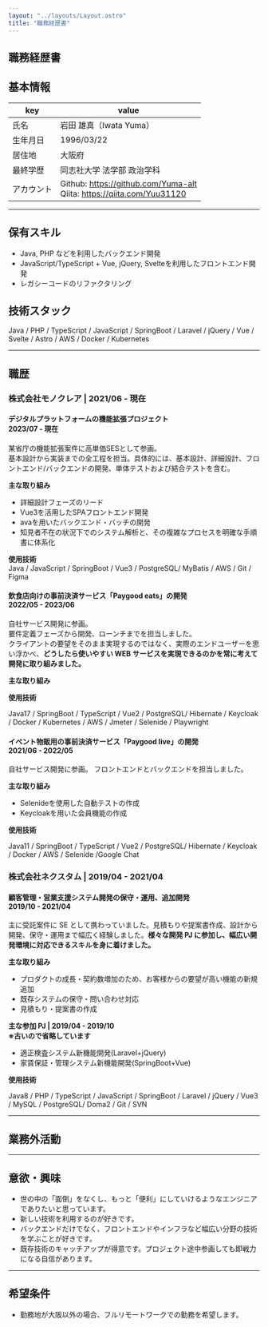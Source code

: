 ```yaml
---
layout: "../layouts/Layout.astro"
title: "職務経歴書"
---
```


<section>

# 職務経歴書

## 基本情報

| key        | value                                                                                                          |
| ---------- | -------------------------------------------------------------------------------------------------------------- |
| 氏名       | 岩田 雄真（Iwata Yuma）                                                                             |
| 生年月日   | 1996/03/22                                                                                                     |
| 居住地     | 大阪府                                                                                                         |
| 最終学歴   | 同志社大学 法学部 政治学科                                                              |
| アカウント | Github: https://github.com/Yuma-alt<br>Qiita: https://qiita.com/Yuu31120 |

---

## 保有スキル

- Java, PHP などを利用したバックエンド開発
- JavaScript/TypeScript + Vue, jQuery, Svelteを利用したフロントエンド開発
- レガシーコードのリファクタリング

## 技術スタック

Java / PHP / TypeScript / JavaScript / SpringBoot / Laravel / jQuery / Vue / Svelte / Astro / AWS / Docker / Kubernetes

</section>

---

<section>

## 職歴

### 株式会社モノクレア | 2021/06 - 現在

#### デジタルプラットフォームの機能拡張プロジェクト</br>2023/07 - 現在

某省庁の機能拡張案件に高単価SESとして参画。</br>
基本設計から実装までの全工程を担当。具体的には、基本設計、詳細設計、フロントエンド/バックエンドの開発、単体テストおよび結合テストを含む。

**主な取り組み**
- 詳細設計フェーズのリード
- Vue3を活用したSPAフロントエンド開発
- avaを用いたバックエンド・バッチの開発
- 知見者不在の状況下でのシステム解析と、その複雑なプロセスを明確な手順書に体系化

**使用技術**  
Java / JavaScript / SpringBoot / Vue3 / PostgreSQL/ MyBatis / AWS / Git / Figma

#### 飲食店向けの事前決済サービス「Paygood eats」の開発</br>2022/05 - 2023/06

自社サービス開発に参画。  
要件定義フェーズから開発、ローンチまでを担当しました。  
クライアントの要望をそのまま実現するのではなく、実際のエンドユーザーを思い浮かべ、**どうしたら使いやすい WEB サービスを実現できるのかを常に考えて開発に取り組みました。**

**主な取り組み**

**使用技術**

Java17 / SpringBoot / TypeScript / Vue2 / PostgreSQL/ Hibernate / Keycloak / Docker / Kubernetes / AWS / Jmeter / Selenide / Playwright

#### イベント物販用の事前決済サービス「Paygood live」の開発</br>2021/06 - 2022/05

自社サービス開発に参画。
フロントエンドとバックエンドを担当しました。

**主な取り組み**
- Selenideを使用した自動テストの作成
- Keycloakを用いた会員機能の作成

**使用技術**

Java11 / SpringBoot / TypeScript / Vue2 / PostgreSQL/ Hibernate / Keycloak / Docker / AWS / Selenide /Google Chat

### 株式会社ネクスタム | 2019/04 - 2021/04

#### 顧客管理・営業支援システム開発の保守・運用、追加開発</br>2019/10 - 2021/04

主に受託案件に SE として携わっていました。見積もりや提案書作成、設計から開発、保守・運用まで幅広く経験しました。**様々な開発 PJ に参加し、幅広い開発環境に対応できるスキルを身に着けました。**

**主な取り組み**
- プロダクトの成長・契約数増加のため、お客様からの要望が高い機能の新規追加
- 既存システムの保守・問い合わせ対応
- 見積もり・提案書の作成

**主な参加 PJ | 2019/04 - 2019/10 </br>※古いので省略しています**

- 適正検査システム新機能開発(Laravel+jQuery)
- 家賃保証・管理システム新機能開発(SpringBoot+Vue)

**使用技術**

Java8 / PHP / TypeScript / JavaScript / SpringBoot / Laravel / jQuery / Vue3 / MySQL / PostgreSQL/ Doma2 / Git / SVN

</section>

---

<section>

## 業務外活動



---

## 意欲・興味

- 世の中の「面倒」をなくし、もっと「便利」にしていけるようなエンジニアでありたいと思っています。
- 新しい技術を利用するのが好きです。
- バックエンドだけでなく、フロントエンドやインフラなど幅広い分野の技術を学ぶことが好きです。
- 既存技術のキャッチアップが得意です。プロジェクト途中参画しても即戦力になる自信があります。

---

## 希望条件

- 勤務地が大阪以外の場合、フルリモートワークでの勤務を希望します。

</section>
